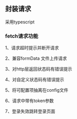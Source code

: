 ## 封装请求
   采用typescript
### fetch请求功能
1、请求超时提示并断开请求

2、兼容formData 文件上传请求

3、对http层返回状态码有错误提示

4、对自定义状态码有错误提示

5、将可配置项抽离在config文件

6、请求中带有token参数

7、登录失效跳转登录页面